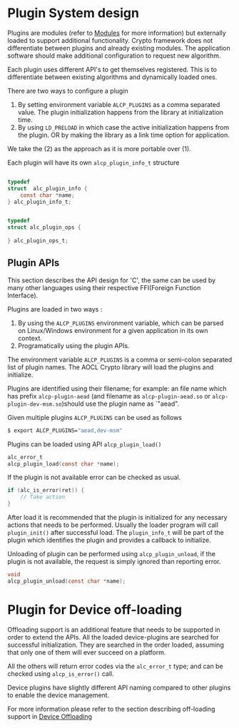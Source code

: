 # Plugin System design

Plugins are modules (refer to [Modules](#module-manager) for more information)
but externally loaded to support additional functionality.
Crypto framework does not differentiate between plugins and already existing
modules. The application software should make additional configuration to
request new algorithm.

Each plugin uses different API's to get themselves registered. This is to
differentiate between existing algorithms and dynamically loaded ones.

There are two ways to configure a plugin
  1. By setting environment variable `ALCP_PLUGINS` as a comma separated value.
     The plugin initialization happens from the library at initialization time.
  2. By using `LD_PRELOAD` in which case the active initialization happens from
     the plugin. OR by making the library as a link time option for application.


We take the (2) as the approach as it is more portable over (1).

Each plugin will have its own `alcp_plugin_info_t` structure

```c

typedef
struct  alc_plugin_info {
    const char *name;
} alc_plugin_info_t;


typedef
struct alc_plugin_ops {
    
} alc_plugin_ops_t;

```

## Plugin APIs

This section describes the API design for 'C', the same can be used by many
other languages using their respective FFI(Foreign Function Interface).

Plugins are loaded in two ways : 
  1. By using the `ALCP_PLUGINS` environment variable, which can be parsed on
     Linux/Windows environment for a given application in its own context.
  2. Programatically using the plugin APIs.

The environment variable `ALCP_PLUGINS` is a comma or semi-colon separated list
of plugin names. The AOCL Crypto library will load the plugins and initialize.

Plugins are identified using their filename; for example: an file name which has
prefix `alcp-plugin-aead` (and filename as `alcp-plugin-aead.so` or
`alcp-plugin-dev-msm.so`)should use the plugin name as `"aead".

Given multiple plugins `ALCP_PLUGINS` can be used as follows
```sh
$ export ALCP_PLUGINS="aead,dev-msm"

```


Plugins can be loaded using API `alcp_plugin_load()`
```c
alc_error_t
alcp_plugin_load(const char *name);
```
If the plugin is not available error can be checked as usual.
```c
if (alc_is_error(ret)) {
    // Take action
}
```

After load it is recommended that the plugin is initialized for any necessary
actions that needs to be performed. Usually the loader program will call
`plugin_init()` after successful load. The `plugin_info_t` will be part of the
plugin which identifies the plugin and provides a callback to initialize.


Unloading of plugin can be performed using `alcp_plugin_unload`, if the plugin
is not available, the request is simply ignored than reporting error.

```c
void
alcp_plugin_unload(const char *name);
```


# Plugin for Device off-loading

Offloading support is an additional feature that needs to be supported in order
to extend the APIs. All the loaded device-plugins are searched for successful
initialization. They are searched in the order loaded, assuming that only one of
them will ever succeed on a platform.

All the others will return error codes via the `alc_error_t` type; and can be
checked using `alcp_is_error()` call.

Device plugins have slightly different API naming compared to other plugins to
enable the device management.

For more information please refer to the section describing off-loading support
in [Device Offloading](#device-offloading)
